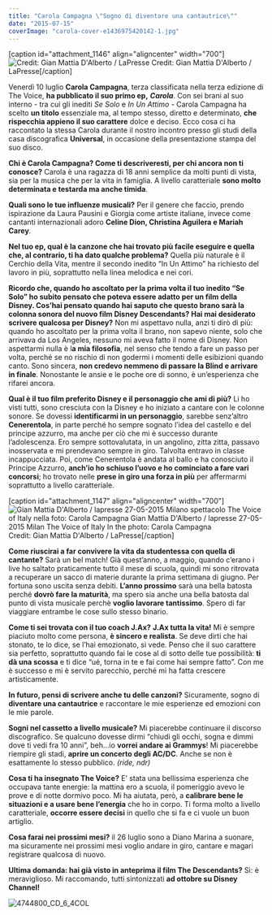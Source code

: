```yaml
---
title: "Carola Campagna \"Sogno di diventare una cantautrice\""
date: "2015-07-15"
coverImage: "carola-cover-e1436975420142-1.jpg"
---
```


\[caption id="attachment\_1146" align="aligncenter" width="700"\]![Credit: Gian Mattia D'Alberto / LaPresse](http://tramusicaeparole.com/wp-content/uploads/2015/07/carola-cover-e1436975420142.jpg) Credit: Gian Mattia D'Alberto / LaPresse\[/caption\]

Venerdì 10 luglio **Carola Campagna**, terza classificata nella terza edizione di The Voice, **ha pubblicato il suo primo ep,** _**Carola**_. Con sei brani al suo interno - tra cui gli inediti _Se Solo_ e _In Un Attimo_ - Carola Campagna ha scelto **un titolo** essenziale ma, al tempo stesso, diretto e determinato, **che rispecchia appieno il suo carattere** dolce e deciso. Ecco cosa ci ha raccontato la stessa Carola durante il nostro incontro presso gli studi della casa discografica **Universal**, in occasione della presentazione stampa del suo disco.

**Chi è Carola Campagna? Come ti descriveresti, per chi ancora non ti conosce?** Carola è una ragazza di 18 anni semplice da molti punti di vista, sia per la musica che per la vita in famiglia. A livello caratteriale **sono molto determinata e testarda ma anche timida**.

**Quali sono le tue influenze musicali?** Per il genere che faccio, prendo ispirazione da Laura Pausini e Giorgia come artiste italiane, invece come cantanti internazionali adoro **Celine Dion, Christina Aguilera e Mariah Carey**.

**Nel tuo ep, qual è la canzone che hai trovato più facile eseguire e quella che, al contrario, ti ha dato qualche problema?** Quella più naturale è il Cerchio della Vita, mentre il secondo inedito “In Un Attimo” ha richiesto del lavoro in più, soprattutto nella linea melodica e nei cori.

**Ricordo che, quando ho ascoltato per la prima volta il tuo inedito “Se Solo” ho subito pensato che poteva essere adatto per un film della Disney. Cos’hai pensato quando hai saputo che questo brano sarà la colonna sonora del nuovo film Disney Descendants? Hai mai desiderato scrivere qualcosa per Disney?** Non mi aspettavo nulla, anzi ti dirò di più: quando ho ascoltato per la prima volta il brano, non sapevo niente, solo che arrivava da Los Angeles, nessuno mi aveva fatto il nome di Disney. Non aspettarmi nulla è l**a mia filosofia**, nel senso che tendo a fare un passo per volta, perché se no rischio di non godermi i momenti delle esibizioni quando canto. Sono sincera, **non credevo nemmeno di passare la Blind e arrivare in finale**. Nonostante le ansie e le poche ore di sonno, è un’esperienza che rifarei ancora.

**Qual è il tuo film preferito Disney e il personaggio che ami di più?** Li ho visti tutti, sono cresciuta con la Disney e ho iniziato a cantare con le colonne sonore. Se dovessi **identificarmi in un personaggio**, sarebbe senz’altro **Cenerentola**, in parte perché ho sempre sognato l’idea del castello e del principe azzurro, ma anche per ciò che mi è successo durante l’adolescenza. Ero sempre sottovalutata, in un angolino, zitta zitta, passavo inosservata e mi prendevano sempre in giro. Talvolta entravo in classe incappucciata. Poi, come Cenerentola è andata al ballo e ha conosciuto il Principe Azzurro, **anch’io ho schiuso l’uovo e ho cominciato a fare vari concorsi**; ho trovato nelle **prese in giro una forza in più** per affermarmi soprattutto a livello caratteriale.

\[caption id="attachment\_1147" align="aligncenter" width="700"\]![Gian Mattia D'Alberto / lapresse 27-05-2015 Milano spettacolo   The Voice of Italy  nella foto:  Carola Campagna Gian Mattia D'Alberto  / lapresse 27-05-2015 Milan The Voice of Italy In the photo:  Carola Campagna](http://tramusicaeparole.com/wp-content/uploads/2015/07/GMD_9137-e1436975456784.jpg) Credit: Gian Mattia D'Alberto / LaPresse\[/caption\]

**Come riuscirai a far convivere la vita da studentessa con quella di cantante?** Sarà un bel match! Già quest’anno, a maggio, quando c’erano i live ho saltato praticamente tutto il mese di scuola, quindi mi sono ritrovata a recuperare un sacco di materie durante la prima settimana di giugno. Per fortuna sono uscita senza debiti. **L’anno prossimo** sarà una bella batosta perché **dovrò fare la maturità**, ma spero sia anche una bella batosta dal punto di vista musicale perchè **voglio lavorare tantissimo**. Spero di far viaggiare entrambe le cose sullo stesso binario.

**Come ti sei trovata con il tuo coach J.Ax?** **J.Ax tutta la vita!** Mi è sempre piaciuto molto come persona, **è sincero e realista**. Se deve dirti che hai stonato, te lo dice, se l’hai emozionato, si vede. Penso che il suo carattere sia perfetto, soprattutto quando fai le cose al di sotto delle tue possibilità: **ti dà una scossa** e ti dice “ué, torna in te e fai come hai sempre fatto”. Con me è successo e mi è servito parecchio, perché mi ha fatta crescere artisticamente.

**In futuro, pensi di scrivere anche tu delle canzoni?** Sicuramente, sogno di **diventare una cantautrice** e raccontare le mie esperienze ed emozioni con le mie parole.

**Sogni nel cassetto a livello musicale?** Mi piacerebbe continuare il discorso discografico. Se qualcuno dovesse dirmi “chiudi gli occhi, sogna e dimmi dove ti vedi fra 10 anni”, beh...io **vorrei andare ai Grammys**! Mi piacerebbe riempire gli stadi, **aprire un concerto degli AC/DC**. Anche se non è esattamente lo stesso pubblico. _(ride, ndr)_

**Cosa ti ha insegnato The Voice?** E’ stata una bellissima esperienza che occupava tante energie: la mattina ero a scuola, il pomeriggio avevo le prove e di notte dormivo poco. Mi ha aiutata, però, a **calibrare bene le situazioni e a usare bene l’energia** che ho in corpo. Ti forma molto a livello caratteriale, **occorre essere decisi** in quello che si fa e ci vuole un buon artiglio.

**Cosa farai nei prossimi mesi?** il 26 luglio sono a Diano Marina a suonare, ma sicuramente nei prossimi mesi voglio andare in giro, cantare e magari registrare qualcosa di nuovo.

**Ultima domanda: hai già visto in anteprima il film The Descendants?** Sì: è meraviglioso. Mi raccomando, tutti sintonizzati **ad ottobre su Disney Channel!**

![4744800_CD_6_4COL](http://tramusicaeparole.com/wp-content/uploads/2015/07/4744800_STICK_RGB-e1436975594615.jpg)
